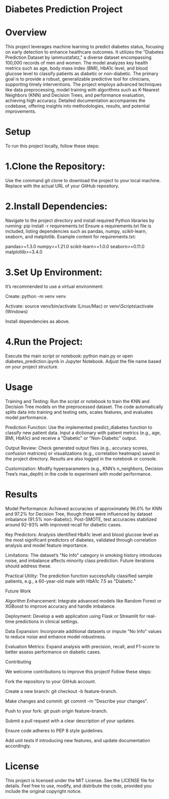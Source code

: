 # Diabetes Prediction Project

# Overview

This project leverages machine learning to predict diabetes status, focusing on early detection to enhance healthcare outcomes. It utilizes the "Diabetes Prediction Dataset by iammustafatz," a diverse dataset encompassing 100,000 records of men and women. The model analyzes key health metrics such as age, body mass index (BMI), HbA1c level, and blood glucose level to classify patients as diabetic or non-diabetic. The primary goal is to provide a robust, generalizable predictive tool for clinicians, supporting timely interventions. The project employs advanced techniques like data preprocessing, model training with algorithms such as K-Nearest Neighbors (KNN) and Decision Trees, and performance evaluation, achieving high accuracy. Detailed documentation accompanies the codebase, offering insights into methodologies, results, and potential improvements.

# Setup

To run this project locally, follow these steps:





# 1.Clone the Repository:
Use the command git clone <repository-url> to download the project to your local machine. Replace <repository-url> with the actual URL of your GitHub repository.



# 2.Install Dependencies:
Navigate to the project directory and install required Python libraries by running:
pip install -r requirements.txt
Ensure a requirements.txt file is included, listing dependencies such as pandas, numpy, scikit-learn, seaborn, and matplotlib. Example content for requirements.txt:

pandas>=1.3.0
numpy>=1.21.0
scikit-learn>=1.0.0
seaborn>=0.11.0
matplotlib>=3.4.0



# 3.Set Up Environment:
It’s recommended to use a virtual environment:





Create: python -m venv venv



Activate: source venv/bin/activate (Linux/Mac) or venv\Scripts\activate (Windows)



Install dependencies as above.



# 4.Run the Project:
Execute the main script or notebook: python main.py or open diabetes_prediction.ipynb in Jupyter Notebook. Adjust the file name based on your project structure.

# Usage





Training and Testing: Run the script or notebook to train the KNN and Decision Tree models on the preprocessed dataset. The code automatically splits data into training and testing sets, scales features, and evaluates model performance.



Prediction Function: Use the implemented predict_diabetes function to classify new patient data. Input a dictionary with patient metrics (e.g., age, BMI, HbA1c) and receive a "Diabetic" or "Non-Diabetic" output.



Output Review: Check generated output files (e.g., accuracy scores, confusion matrices) or visualizations (e.g., correlation heatmaps) saved in the project directory. Results are also logged in the notebook or console.



Customization: Modify hyperparameters (e.g., KNN’s n_neighbors, Decision Tree’s max_depth) in the code to experiment with model performance.

# Results





Model Performance: Achieved accuracies of approximately 96.0% for KNN and 97.2% for Decision Tree, though these were influenced by dataset imbalance (91.5% non-diabetic). Post-SMOTE, test accuracies stabilized around 92-93% with improved recall for diabetic cases.



Key Predictors: Analysis identified HbA1c level and blood glucose level as the most significant predictors of diabetes, validated through correlation analysis and model feature importance.



Limitations: The dataset’s "No Info" category in smoking history introduces noise, and imbalance affects minority class prediction. Future iterations should address these.



Practical Utility: The prediction function successfully classified sample patients, e.g., a 60-year-old male with HbA1c 7.5 as "Diabetic."

Future Work





Algorithm Enhancement: Integrate advanced models like Random Forest or XGBoost to improve accuracy and handle imbalance.



Deployment: Develop a web application using Flask or Streamlit for real-time predictions in clinical settings.



Data Expansion: Incorporate additional datasets or impute "No Info" values to reduce noise and enhance model robustness.



Evaluation Metrics: Expand analysis with precision, recall, and F1-score to better assess performance on diabetic cases.

Contributing

We welcome contributions to improve this project! Follow these steps:





Fork the repository to your GitHub account.



Create a new branch: git checkout -b feature-branch.



Make changes and commit: git commit -m "Describe your changes".



Push to your fork: git push origin feature-branch.



Submit a pull request with a clear description of your updates.





Ensure code adheres to PEP 8 style guidelines.



Add unit tests if introducing new features, and update documentation accordingly.

# License

This project is licensed under the MIT License. See the LICENSE file for details. Feel free to use, modify, and distribute the code, provided you include the original copyright notice.
